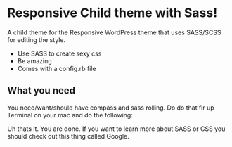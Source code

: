 Responsive Child theme with Sass!
=================================

A child theme for the Responsive WordPress theme that uses SASS/SCSS for editing the style.

  - Use SASS to create sexy css 
  - Be amazing
  - Comes with a config.rb file


What you need
-------------

You need/want/should have compass and sass rolling. Do do that fir up Terminal on your mac and do the following:

<sudo gem install compass>

Uh thats it. You are done. If you want to learn more about SASS or CSS you should check out this thing called Google.